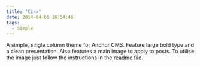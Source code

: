 ```yaml
---
title: "Cirx"
date: 2014-04-06 16:54:46
tags: 
  - Simple
---
```


A simple, single column theme for Anchor CMS. Feature large bold type and a clean presentation. Also features a main image to apply to posts. To utilise the image just follow the instructions in the [readme file](https://github.com/pablodiazca/cirx-cms/blob/master/README.md "Readme").
